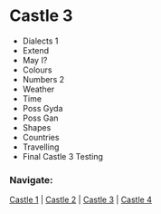 # Castle 3 
* Dialects 1<br>
* Extend<br>
* May I?<br>
* Colours<br>
* Numbers 2<br> 
* Weather<br>
* Time<br> 
* Poss Gyda<br> 
* Poss Gan<br>
* Shapes<br> 
* Countries<br>
* Travelling <br>
* Final Castle 3 Testing <br>

### Navigate: <br>
[Castle 1](https://github.com/EO4wellness/T-I-L/blob/main/polyglot/gales/Castle-1/README.md)  | [Castle 2](https://github.com/EO4wellness/T-I-L/blob/main/polyglot/gales/Castle-2/README.md)  | [Castle 3](https://github.com/EO4wellness/T-I-L/blob/main/polyglot/gales/Castle-3/README.md)   | [Castle 4](https://github.com/EO4wellness/T-I-L/blob/main/polyglot/gales/Castle-4/README.md) 
